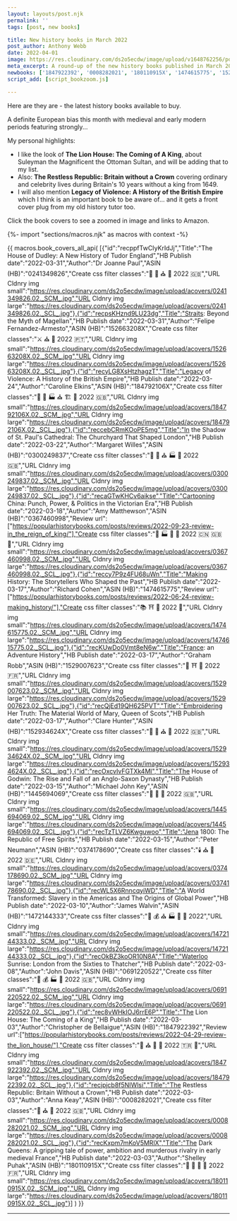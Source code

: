 ```yaml
---
layout: layouts/post.njk
permalink: ''
tags: [post, new books]

title: New history books in March 2022 
post_author: Anthony Webb
date: 2022-04-01
image: https://res.cloudinary.com/ds2o5ecdw/image/upload/v1648762256/posts/March2022newbooks.jpg
meta_excerpt: A round-up of the new history books published in March 2022 in the UK
newbooks: ['1847922392', '0008282021', '180110915X', '1474615775', '152934624X', '152663208X']
script_add: [script_bookzoom.js]

---
```

Here are they are - the latest history books available to buy.

A definite European bias this month with medieval and early modern periods featuring strongly...

My personal highlights:

- I like the look of __The Lion House: The Coming of A King__, about Suleyman the Magnificent the Ottoman Sultan, and will be adding that to my list.
- Also: __The Restless Republic: Britain without a Crown__ covering ordinary and celebrity lives during Britain's 10 years without a king from 1649.
- I will also mention __Legacy of Violence: A History of the British Empire__ which I think is an important book to be aware of... and it gets a front cover plug from my old history tutor too.

Click the book covers to see a zoomed in image and links to Amazon.

{%- import "sections/macros.njk" as macros with context -%}

{{ macros.book_covers_all_api(
[{"id":"recppfTwCIyKrIdJj","Title":"The House of Dudley: A New History of Tudor England","HB Publish date":"2022-03-31","Author":"Dr Joanne Paul","ASIN (HB)":"0241349826","Create css filter classes":"👑 🚽 ⛪ 🥐 2022 🇬🇧","URL Cldnry img small":"https://res.cloudinary.com/ds2o5ecdw/image/upload/acovers/0241349826.02._SCM_.jpg","URL Cldnry img large":"https://res.cloudinary.com/ds2o5ecdw/image/upload/acovers/0241349826.02._SCL_.jpg"},{"id":"recpsKHznd9LU23dg","Title":"Straits: Beyond the Myth of Magellan","HB Publish date":"2022-03-31","Author":"Felipe Fernandez-Armesto","ASIN (HB)":"152663208X","Create css filter classes":"⚔️ ⛪ 🥐 2022 🇵🇹","URL Cldnry img small":"https://res.cloudinary.com/ds2o5ecdw/image/upload/acovers/152663208X.02._SCM_.jpg","URL Cldnry img large":"https://res.cloudinary.com/ds2o5ecdw/image/upload/acovers/152663208X.02._SCL_.jpg"},{"id":"recyLG8XsHtzhagzT","Title":"Legacy of Violence: A History of the British Empire","HB Publish date":"2022-03-24","Author":"Caroline Elkins","ASIN (HB)":"184792106X","Create css filter classes":"👑 🚽 🏭 ⛪ 🏗️ 🍭 2022 🇬🇧","URL Cldnry img small":"https://res.cloudinary.com/ds2o5ecdw/image/upload/acovers/184792106X.02._SCM_.jpg","URL Cldnry img large":"https://res.cloudinary.com/ds2o5ecdw/image/upload/acovers/184792106X.02._SCL_.jpg"},{"id":"reccebCRmKOoPE5mg","Title":"In the Shadow of St. Paul's Cathedral: The Churchyard That Shaped London","HB Publish date":"2022-03-22","Author":"Margaret Willes","ASIN (HB)":"0300249837","Create css filter classes":"🚽 🏰 ⛪ 🏭 🥐 2022 🇬🇧","URL Cldnry img small":"https://res.cloudinary.com/ds2o5ecdw/image/upload/acovers/0300249837.02._SCM_.jpg","URL Cldnry img large":"https://res.cloudinary.com/ds2o5ecdw/image/upload/acovers/0300249837.02._SCL_.jpg"},{"id":"recaGTwKHCv6aikse","Title":"Cartooning China: Punch, Power, & Politics in the Victorian Era","HB Publish date":"2022-03-18","Author":"Amy Matthewson","ASIN (HB)":"0367460998","Review url":["https://popularhistorybooks.com/posts/reviews/2022-09-23-review-in_the_reign_of_king/"],"Create css filter classes":"👑 🏭 🥐 🍜 2022 🇨🇳 🇬🇧 📝","URL Cldnry img small":"https://res.cloudinary.com/ds2o5ecdw/image/upload/acovers/0367460998.02._SCM_.jpg","URL Cldnry img large":"https://res.cloudinary.com/ds2o5ecdw/image/upload/acovers/0367460998.02._SCL_.jpg"},{"id":"reccy7P9z4FU68uWn","Title":"Making History: The Storytellers Who Shaped the Past","HB Publish date":"2022-03-17","Author":"Richard Cohen","ASIN (HB)":"1474615775","Review url":["https://popularhistorybooks.com/posts/reviews/2022-06-24-review-making_history/"],"Create css filter classes":"📚 ⛩️ 🥐 2022 📝","URL Cldnry img small":"https://res.cloudinary.com/ds2o5ecdw/image/upload/acovers/1474615775.02._SCM_.jpg","URL Cldnry img large":"https://res.cloudinary.com/ds2o5ecdw/image/upload/acovers/1474615775.02._SCL_.jpg"},{"id":"recKUwDo0Vmt8eN6w","Title":"France: an Adventure History","HB Publish date":"2022-03-17","Author":"Graham Robb","ASIN (HB)":"1529007623","Create css filter classes":"👑 ⛩️ 🥐 2022 🇫🇷","URL Cldnry img small":"https://res.cloudinary.com/ds2o5ecdw/image/upload/acovers/1529007623.02._SCM_.jpg","URL Cldnry img large":"https://res.cloudinary.com/ds2o5ecdw/image/upload/acovers/1529007623.02._SCL_.jpg"},{"id":"recQjEd19QH625PVT","Title":"Embroidering Her Truth: The Material World of Mary, Queen of Scots","HB Publish date":"2022-03-17","Author":"Clare Hunter","ASIN (HB)":"152934624X","Create css filter classes":"👑 🚽 ⛪ 🥐 2022 🇬🇧","URL Cldnry img small":"https://res.cloudinary.com/ds2o5ecdw/image/upload/acovers/152934624X.02._SCM_.jpg","URL Cldnry img large":"https://res.cloudinary.com/ds2o5ecdw/image/upload/acovers/152934624X.02._SCL_.jpg"},{"id":"recOxcvIvFGTXk4Ml","Title":"The House of Godwin: The Rise and Fall of an Anglo-Saxon Dynasty","HB Publish date":"2022-03-15","Author":"Michael John Key","ASIN (HB)":"1445694069","Create css filter classes":"👑 🏰 🥐 2022 🇬🇧","URL Cldnry img small":"https://res.cloudinary.com/ds2o5ecdw/image/upload/acovers/1445694069.02._SCM_.jpg","URL Cldnry img large":"https://res.cloudinary.com/ds2o5ecdw/image/upload/acovers/1445694069.02._SCL_.jpg"},{"id":"recTzTLVZ6Kwguwoo","Title":"Jena 1800: The Republic of Free Spirits","HB Publish date":"2022-03-15","Author":"Peter Neumann","ASIN (HB)":"0374178690","Create css filter classes":"🕯️ ⛪ 🥐 2022 🇩🇪","URL Cldnry img small":"https://res.cloudinary.com/ds2o5ecdw/image/upload/acovers/0374178690.02._SCM_.jpg","URL Cldnry img large":"https://res.cloudinary.com/ds2o5ecdw/image/upload/acovers/0374178690.02._SCL_.jpg"},{"id":"recWL5X6RnncqyiWD","Title":"A World Transformed: Slavery in the Americas and The Origins of Global Power","HB Publish date":"2022-03-10","Author":"James Walvin","ASIN (HB)":"1472144333","Create css filter classes":"🚽 💰 ⛪ 🏭 🍔 🌽 2022","URL Cldnry img small":"https://res.cloudinary.com/ds2o5ecdw/image/upload/acovers/1472144333.02._SCM_.jpg","URL Cldnry img large":"https://res.cloudinary.com/ds2o5ecdw/image/upload/acovers/1472144333.02._SCL_.jpg"},{"id":"recOkBZ3koOR10N8A","Title":"Waterloo Sunrise: London from the Sixties to Thatcher","HB Publish date":"2022-03-08","Author":"John Davis","ASIN (HB)":"0691220522","Create css filter classes":"🚽 💰 🏭 🥐 2022 🇬🇧","URL Cldnry img small":"https://res.cloudinary.com/ds2o5ecdw/image/upload/acovers/0691220522.02._SCM_.jpg","URL Cldnry img large":"https://res.cloudinary.com/ds2o5ecdw/image/upload/acovers/0691220522.02._SCL_.jpg"},{"id":"rec8vWHkIOJ6rrE6P","Title":"The Lion House: The Coming of a King","HB Publish date":"2022-03-03","Author":"Christopher de Bellaigue","ASIN (HB)":"1847922392","Review url":["https://popularhistorybooks.com/posts/reviews/2022-04-29-review-the_lion_house/"],"Create css filter classes":"👑 ⛪ 🥐 🍜 2022 🇹🇷 📝","URL Cldnry img small":"https://res.cloudinary.com/ds2o5ecdw/image/upload/acovers/1847922392.02._SCM_.jpg","URL Cldnry img large":"https://res.cloudinary.com/ds2o5ecdw/image/upload/acovers/1847922392.02._SCL_.jpg"},{"id":"recjpjcb8f5NIWlsi","Title":"The Restless Republic: Britain Without a Crown","HB Publish date":"2022-03-03","Author":"Anna Keay","ASIN (HB)":"0008282021","Create css filter classes":"🚽 ⛪ 🥐 2022 🇬🇧","URL Cldnry img small":"https://res.cloudinary.com/ds2o5ecdw/image/upload/acovers/0008282021.02._SCM_.jpg","URL Cldnry img large":"https://res.cloudinary.com/ds2o5ecdw/image/upload/acovers/0008282021.02._SCL_.jpg"},{"id":"recKxpm7mKoV5MRlX","Title":"The Dark Queens: A gripping tale of power, ambition and murderous rivalry in early medieval France","HB Publish date":"2022-03-03","Author":"Shelley Puhak","ASIN (HB)":"180110915X","Create css filter classes":"👑 🚽 🏰 🥐 2022 🇫🇷","URL Cldnry img small":"https://res.cloudinary.com/ds2o5ecdw/image/upload/acovers/180110915X.02._SCM_.jpg","URL Cldnry img large":"https://res.cloudinary.com/ds2o5ecdw/image/upload/acovers/180110915X.02._SCL_.jpg"}]
) }}

<hr>